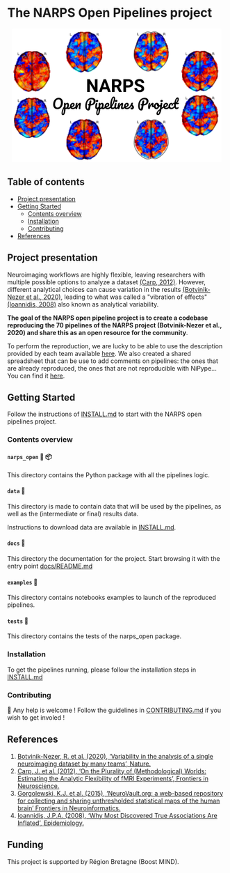 # The NARPS Open Pipelines project

<p align="center">
	<img src="assets/images/project_illustration.png"/> 
</p>

## Table of contents

- [Project presentation](#project-presentation)
- [Getting Started](#getting-started)
	- [Contents overview](#contents-overview)
	- [Installation](#installation)
	- [Contributing](#contributing)
- [References](#references)

## Project presentation

Neuroimaging workflows are highly flexible, leaving researchers with multiple possible options to analyze a dataset [(Carp, 2012)](https://www.frontiersin.org/articles/10.3389/fnins.2012.00149/full).
However, different analytical choices can cause variation in the results [(Botvinik-Nezer et al., 2020)](https://www.nature.com/articles/s41586-020-2314-9), leading to what was called a "vibration of effects" [(Ioannidis, 2008)](https://pubmed.ncbi.nlm.nih.gov/18633328/) also known as analytical variability. 

**The goal of the NARPS open pipeline project is to create a codebase reproducing the 70 pipelines of the NARPS project (Botvinik-Nezer et al., 2020) and share this as an open resource for the community**. 

To perform the reproduction, we are lucky to be able to use the description provided by each team available [here](https://github.com/poldrack/narps/blob/1.0.1/ImageAnalyses/metadata_files/analysis_pipelines_for_analysis.xlsx). 
We also created a shared spreadsheet that can be use to add comments on pipelines: the ones that are already reproduced, the ones that are not reproducible with NiPype... You can find it [here](https://docs.google.com/spreadsheets/d/1FU_F6kdxOD4PRQDIHXGHS4zTi_jEVaUqY_Zwg0z6S64/edit?usp=sharing).

## Getting Started

Follow the instructions of [INSTALL.md](/INSTALL.md) to start with the NARPS open pipelines project.

### Contents overview

#### `narps_open` :snake: :package:

This directory contains the Python package with all the pipelines logic.

#### `data` :brain:

This directory is made to contain data that will be used by the pipelines, as well as the (intermediate or final) results data.

Instructions to download data are available in [INSTALL.md](/INSTALL.md#data-download-instructions).

#### `docs` :blue_book:

This directory the documentation for the project. Start browsing it with the entry point [docs/README.md](/docs/README.md)

#### `examples` :orange_book:

This directory contains notebooks examples to launch of the reproduced pipelines.

#### `tests` :microscope:

This directory contains the tests of the narps_open package.

### Installation

To get the pipelines running, please follow the installation steps in [INSTALL.md](/INSTALL.md)

### Contributing 

:wave: Any help is welcome ! Follow the guidelines in [CONTRIBUTING.md](/CONTRIBUTING.md) if you wish to get involed !

## References

1. [Botvinik-Nezer, R. et al. (2020), ‘Variability in the analysis of a single neuroimaging dataset by many teams’, Nature.](https://www.nature.com/articles/s41586-020-2314-9)
2. [Carp, J. et al. (2012), ‘On the Plurality of (Methodological) Worlds: Estimating the Analytic Flexibility of fMRI Experiments’, Frontiers in Neuroscience.](https://www.frontiersin.org/articles/10.3389/fnins.2012.00149/full)
3. [Gorgolewski, K.J. et al. (2015), ‘NeuroVault.org: a web-based repository for collecting and sharing unthresholded statistical maps of the human brain’ Frontiers in Neuroinformatics.](https://www.frontiersin.org/articles/10.3389/fninf.2015.00008/full)
4. [Ioannidis, J.P.A. (2008), ‘Why Most Discovered True Associations Are Inflated’, Epidemiology.](https://pubmed.ncbi.nlm.nih.gov/18633328/)

## Funding

This project is supported by Région Bretagne (Boost MIND). 
